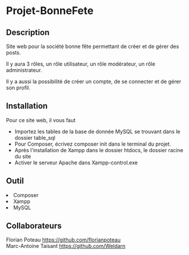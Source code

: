 # Projet-BonneFete

## Description

Site web pour la société bonne fête permettant de créer et de gérer des posts.

Il y aura 3 rôles, un rôle utilisateur, un rôle modérateur, un rôle administrateur.

Il y a aussi la possibilité de créer un compte, de se connecter et de gérer son profil.

## Installation

Pour ce site web, il vous faut

<ul>

<li>Importez les tables de la base de donnée MySQL se trouvant dans le dossier table_sql</li>

<li>Pour Composer, écrivez composer init dans le terminal du projet.</li>

<li>Après l'installation de Xampp dans le dossier htdocs, le dossier racine du site</li>

<li>Activer le serveur Apache dans Xampp-control.exe</li>

</ul>

## Outil

<li>Composer</li>
<li>Xampp</li>
<li>MySQL</li>

## Collaborateurs

Florian Poteau https://github.com/florianpoteau
<br>
Marc-Antoine Taisant https://github.com/Weldarn
